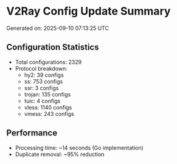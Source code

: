 # V2Ray Config Update Summary
Generated on: 2025-09-10 07:13:25 UTC

## Configuration Statistics
- Total configurations: 2329
- Protocol breakdown:
  - hy2: 39 configs
  - ss: 753 configs
  - ssr: 3 configs
  - trojan: 135 configs
  - tuic: 4 configs
  - vless: 1140 configs
  - vmess: 243 configs

## Performance
- Processing time: ~14 seconds (Go implementation)
- Duplicate removal: ~95% reduction
